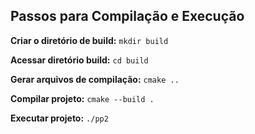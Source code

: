## Passos para Compilação e Execução

**Criar o diretório de build:**
```mkdir build ```

**Acessar diretório build:**
```cd build```

**Gerar arquivos de compilação:**
```cmake ..```

**Compilar projeto:**
```cmake --build .```

**Executar projeto:**
```./pp2```